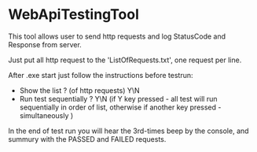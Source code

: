 # WebApiTestingTool

This tool allows user to send http requests and log StatusCode and Response from server.

Just put all http request to the 'ListOfRequests.txt', one request per line. 

  After .exe start just follow the instructions before testrun:
  - Show the list ? (of http requests) Y\N
  - Run test sequentially ? Y\N (if Y key pressed - all test will run sequentially in order of list, otherwise if another key pressed - simultaneously )
  
  In the end of test run you will hear the 3rd-times beep by the console, and summury with the PASSED and FAILED requests.
